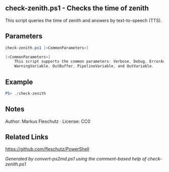 ## check-zenith.ps1 - Checks the time of zenith

This script queries the time of zenith and answers by text-to-speech (TTS).

## Parameters
```powershell
check-zenith.ps1 [<CommonParameters>]

[<CommonParameters>]
    This script supports the common parameters: Verbose, Debug, ErrorAction, ErrorVariable, WarningAction, 
    WarningVariable, OutBuffer, PipelineVariable, and OutVariable.
```

## Example
```powershell
PS> ./check-zenith

```

## Notes
Author: Markus Fleschutz · License: CC0

## Related Links
https://github.com/fleschutz/PowerShell

*Generated by convert-ps2md.ps1 using the comment-based help of check-zenith.ps1*
